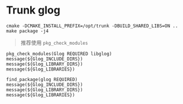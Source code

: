 # Trunk glog

```shell
cmake -DCMAKE_INSTALL_PREFIX=/opt/trunk -DBUILD_SHARED_LIBS=ON ..
make package -j4
```

> 推荐使用 `pkg_check_modules`

```shell
pkg_check_modules(Glog REQUIRED libglog)
message(${Glog_INCLUDE_DIRS})
message(${Glog_LIBRARY_DIRS})
message(${Glog_LIBRARIES})
```

```shell
find_package(glog REQUIRED)
message(${Glog_INCLUDE_DIRS})
message(${Glog_LIBRARY_DIRS})
message(${Glog_LIBRARIES})
```


